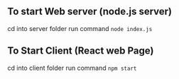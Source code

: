 ## To start Web server (node.js server)
cd into server folder
run command `node index.js`

## To Start Client (React web Page)
cd into client folder
run command `npm start`
